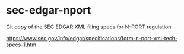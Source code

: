 # sec-edgar-nport
Git copy of the SEC EDGAR XML filing specs for N-PORT regulation

https://www.sec.gov/info/edgar/specifications/form-n-port-xml-tech-specs-1.htm
